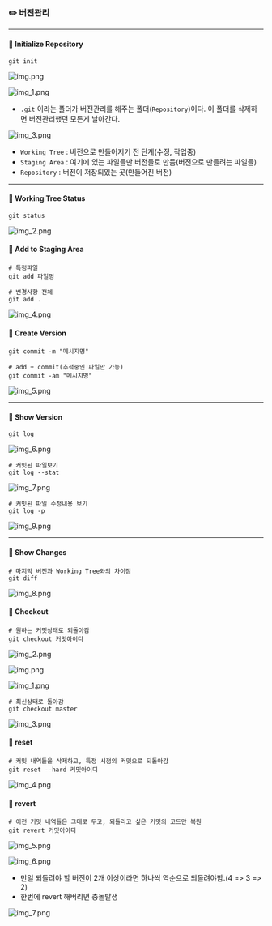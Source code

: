 ### ✏️ 버전관리

---

#### 💭 Initialize Repository

```
git init
```
![img.png](img/init.png)

![img_1.png](img/repo.png)

- `.git` 이라는 폴더가 버전관리를 해주는 폴더(`Repository`)이다. 이 폴더를 삭제하면 버전관리했던 모든게 날아간다.

![img_3.png](img/workingtree.png)

- `Working Tree` : 버전으로 만들어지기 전 단계(수정, 작업중)
- `Staging Area` : 여기에 있는 파일들만 버전들로 만듬(버전으로 만들려는 파일들)
- `Repository` : 버전이 저장되있는 곳(만들어진 버전)

---

#### 💭 Working Tree Status
```
git status
```

![img_2.png](img/status.png)

#### 💭 Add to Staging Area
```
# 특정파일
git add 파일명

# 변경사항 전체
git add .
```

![img_4.png](img/add.png)

#### 💭 Create Version
```
git commit -m "메시지명"

# add + commit(추적중인 파일만 가능)
git commit -am "메시지명"
```

![img_5.png](img/commit.png)

---

#### 💭 Show Version
```
git log
```

![img_6.png](img/log.png)

```
# 커밋된 파일보기
git log --stat
```

![img_7.png](img/log_stat.png)

```
# 커밋된 파일 수정내용 보기
git log -p
```

![img_9.png](img/log__p.png)

---

#### 💭 Show Changes

```
# 마지막 버전과 Working Tree와의 차이점
git diff
```

![img_8.png](img/diff.png)

#### 💭 Checkout

```
# 원하는 커밋상태로 되돌아감
git checkout 커밋아이디
```

![img_2.png](img/commitid.png)

![img.png](img/checkout.png)

![img_1.png](img/checkout2.png)

```
# 최신상태로 돌아감
git checkout master
```

![img_3.png](img/checkout_master.png)

#### 💭 reset

```
# 커밋 내역들을 삭제하고, 특정 시점의 커밋으로 되돌아감
git reset --hard 커밋아이디
```

![img_4.png](img/reset.png)

#### 💭 revert

```
# 이전 커밋 내역들은 그대로 두고, 되돌리고 싶은 커밋의 코드만 복원
git revert 커밋아이디
```

![img_5.png](img/revert.png)

![img_6.png](img/revert_log.png)

- 만일 되돌려야 할 버전이 2개 이상이라면 하나씩 역순으로 되돌려야함.(4 => 3 => 2)
- 한번에 revert 해버리면 충돌발생

![img_7.png](img/reset_revert.png)